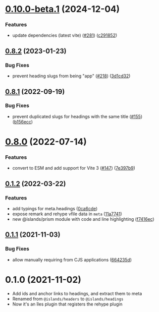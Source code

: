 # [0.10.0-beta.1](https://github.com/ElMassimo/iles/compare/headings@0.8.2...headings@0.10.0-beta.1) (2024-12-04)


### Features

* update dependencies (latest vite) ([#281](https://github.com/ElMassimo/iles/issues/281)) ([c291852](https://github.com/ElMassimo/iles/commit/c29185255e41e63830236ceb4c67de599aae2012))



## [0.8.2](https://github.com/ElMassimo/iles/compare/headings@0.8.1...headings@0.8.2) (2023-01-23)


### Bug Fixes

* prevent heading slugs from being "app" ([#218](https://github.com/ElMassimo/iles/issues/218)) ([3d1cd32](https://github.com/ElMassimo/iles/commit/3d1cd328c6232432ca5d53554b4dd76afcbe54c8))



## [0.8.1](https://github.com/ElMassimo/iles/compare/headings@0.8.0...headings@0.8.1) (2022-09-19)


### Bug Fixes

* prevent duplicated slugs for headings with the same title ([#155](https://github.com/ElMassimo/iles/issues/155)) ([b156ecc](https://github.com/ElMassimo/iles/commit/b156eccd4e089082f51af11802c33b69d25df200))



# [0.8.0](https://github.com/ElMassimo/iles/compare/headings@0.1.2...headings@0.8.0) (2022-07-14)


### Features

* convert to ESM and add support for Vite 3 ([#147](https://github.com/ElMassimo/iles/issues/147)) ([7e397b9](https://github.com/ElMassimo/iles/commit/7e397b908746cd8ec875da2a636ae667ae98cb30))



## [0.1.2](https://github.com/ElMassimo/iles/compare/headings@0.1.1...headings@0.1.2) (2022-03-22)


### Features

* add typings for meta.headings ([0ca6cde](https://github.com/ElMassimo/iles/commit/0ca6cdef836293aff2d5415b8cd0afdc8172dafd))
* expose remark and rehype vfile data in `meta` ([11a7741](https://github.com/ElMassimo/iles/commit/11a77412b30c72d98ad967f644e0ae4b5afc32f8))
* new @islands/prism module with code and line highlighting ([f7416ec](https://github.com/ElMassimo/iles/commit/f7416ec8ea45b10fd199bdb2806ea54373ec2bf9))



## [0.1.1](https://github.com/ElMassimo/iles/compare/headings@0.1.0...headings@0.1.1) (2021-11-03)


### Bug Fixes

* allow manually requiring from CJS applications ([664235d](https://github.com/ElMassimo/iles/commit/664235dc0414fa7c9bb37e9c92bddaca5d01bd6e))



# 0.1.0 (2021-11-02)

- Add ids and anchor links to headings, and extract them to meta
- Renamed from `@islands/headers` to `@islands/headings`
- Now it's an îles plugin that registers the rehype plugin
